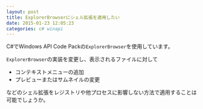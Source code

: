 ```yaml
---
layout: post
title: ExplorerBrowserにシェル拡張を適用したい
date: 2015-01-23 12:05:23
categories: c# winapi
---
```

<p>C#でWindows API Code Packの<code>ExplorerBrowser</code>を使用しています。</p>

<p><code>ExplorerBrowser</code>の実装を変更し、表示されるファイルに対して</p>

<ul>
<li>コンテキストメニューの追加</li>
<li>プレビューまたはサムネイルの変更</li>
</ul>

<p>などのシェル拡張をレジストリや他プロセスに影響しない方法で適用することは可能でしょうか。</p>
